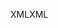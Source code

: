 <span data-ttu-id="c5345-101">XML</span><span class="sxs-lookup"><span data-stu-id="c5345-101">XML</span></span>